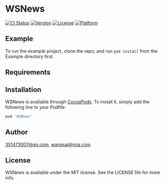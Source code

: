 # WSNews

[![CI Status](https://img.shields.io/travis/351473007@qq.com/WSNews.svg?style=flat)](https://travis-ci.org/351473007@qq.com/WSNews)
[![Version](https://img.shields.io/cocoapods/v/WSNews.svg?style=flat)](https://cocoapods.org/pods/WSNews)
[![License](https://img.shields.io/cocoapods/l/WSNews.svg?style=flat)](https://cocoapods.org/pods/WSNews)
[![Platform](https://img.shields.io/cocoapods/p/WSNews.svg?style=flat)](https://cocoapods.org/pods/WSNews)

## Example

To run the example project, clone the repo, and run `pod install` from the Example directory first.

## Requirements

## Installation

WSNews is available through [CocoaPods](https://cocoapods.org). To install
it, simply add the following line to your Podfile:

```ruby
pod 'WSNews'
```

## Author

351473007@qq.com, wangsai@mia.com

## License

WSNews is available under the MIT license. See the LICENSE file for more info.
